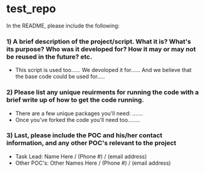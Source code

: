 # test_repo

In the README, please include the following: 

### 1) A brief description of the project/script. What it is? What's its purpose? Who was it developed for? How it may or may not be reused in the future? etc. 
 - This script is used too...... We devoloped it for...... And we believe that the base code could be used for.....

### 2) Please list any unique reuirments for running the code with a brief write up of how to get the code running. 
 - There are a few unique packages you'll need: .......
 - Once you've forked the code you'll need too........

### 3) Last, please include the POC and his/her contact information, and any other POC's relevant to the project 
 - Task Lead: Name Here / (Phone #) / (email address)       
 - Other POC's: Other Names Here / (Phone #) / (email address)

